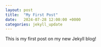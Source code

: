 ```yaml
---
layout: post
title:  "My First Post"
date:   2024-07-28 12:00:00 +0000
categories: jekyll_update
---
```


This is my first post on my new Jekyll blog!
